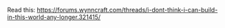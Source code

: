 Read this: https://forums.wynncraft.com/threads/i-dont-think-i-can-build-in-this-world-any-longer.321415/
